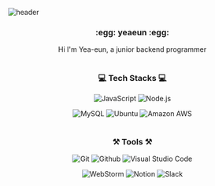 ![header](https://capsule-render.vercel.app/api?type=egg&color=F9E3BE&height=200&section=header&fontSize=40)

<div align="center">
  <h3> :egg: yeaeun :egg: </h3>
  <p> Hi I'm Yea-eun, a junior backend programmer </p>

#
  
### :computer: Tech Stacks :computer:
<p align="center">
  <img alt="JavaScript" src="https://img.shields.io/badge/JavaScript-F7DF1E?style=flat-square&logo=JavaScript&logoColor=white">
  <img alt="Node.js" src="https://img.shields.io/badge/Node.js-339933?style=flat-square&logo=Node.js&logoColor=white">
</p>
<p align="center">
  <img alt="MySQL" src="https://img.shields.io/badge/MySQL-4479A1?style=flat-square&logo=MySQL&logoColor=white">
  <img alt="Ubuntu" src="https://img.shields.io/badge/Ubuntu-e95420?style=flat-square&logo=Ubuntu&logoColor=white">
  <img alt="Amazon AWS" src="https://img.shields.io/badge/Amazon AWS-232F3E?style=flat-square&logo=Amazon AWS&logoColor=white">
</p>

#

### ⚒️ Tools ⚒️
<p align="center">
  <img alt="Git" src="https://img.shields.io/badge/Git-f05032?style=flat-square&logo=Git&logoColor=white">
  <img alt="Github" src="https://img.shields.io/badge/Github-181717?style=flat-square&logo=Github&logoColor=white">
  <img alt="Visual Studio Code" src="https://img.shields.io/badge/Visual Studio Code-007acc?style=flat-square&logo=Visual Studio Code&logoColor=white">
</p>
<p align="center">
  <img alt="WebStorm" src="https://img.shields.io/badge/WebStorm-000000?style=flat-square&logo=WebStorm&logoColor=white">
  <img alt="Notion" src="https://img.shields.io/badge/Notion-ffffff?style=flat-square&logo=Notion&logoColor=black">
  <img alt="Slack" src="https://img.shields.io/badge/Slack-4a15ab?style=flat-square&logo=Slack&logoColor=white">
</p>
</div>


